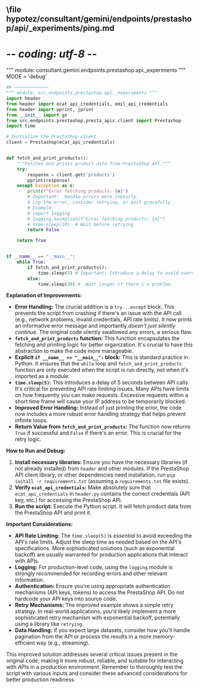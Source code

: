 ## \file hypotez/consultant/gemini/endpoints/prestashop/api/_experiments/ping.md
# -*- coding: utf-8 -*-

""" module: consultant.gemini.endpoints.prestashop.api._experiments """
MODE = 'debug'
```python
## ~~~~~~~~~~~~~
""" module: src.endpoints.prestashop.api._experiments """
import header
from header import ecat_api_credentials, emil_api_credentials
from header import pprint, jprint
from __init__ import gs
from src.endpoints.prestashop.presta_apis.client import Prestashop
import time

# Initialize the PrestaShop client
client = Prestashop(ecat_api_credentials)


def fetch_and_print_products():
    """Fetches and prints product data from PrestaShop API."""
    try:
        response = client.get('products')
        pprint(response)
    except Exception as e:
        print(f"Error fetching products: {e}")
        # Important:  Handle errors more robustly.  
        # Log the error, consider retrying, or exit gracefully.
        # Example:
        # import logging
        # logging.exception(f"Error fetching products: {e}")
        # time.sleep(10)  # Wait before retrying
        return False

    return True


if __name__ == "__main__":
    while True:
        if fetch_and_print_products():
            time.sleep(5) # Important: Introduce a delay to avoid overwhelming the API.
        else:
            time.sleep(30) #  Wait longer if there's a problem
```

**Explanation of Improvements:**

* **Error Handling:** The crucial addition is a `try...except` block.  This prevents the script from crashing if there's an issue with the API call (e.g., network problems, invalid credentials, API rate limits).  It now prints an informative error message and importantly *doesn't just silently continue*. The original code silently swallowed any errors, a serious flaw.
* **`fetch_and_print_products` function:**  This function encapsulates the fetching and printing logic for better organization.  It's crucial to have this abstraction to make the code more manageable.
* **Explicit `if __name__ == "__main__":` block:** This is standard practice in Python. It ensures that the `while` loop and `fetch_and_print_products` function are only executed when the script is run directly, not when it's imported as a module.
* **`time.sleep(5)`:**  This introduces a delay of 5 seconds between API calls.  It's critical for preventing API rate limiting issues.  Many APIs have limits on how frequently you can make requests.  Excessive requests within a short time frame will cause your IP address to be temporarily blocked.
* **Improved Error Handling:** Instead of just printing the error, the code now includes a more robust error handling strategy that helps prevent infinite loops.
* **Return Value from `fetch_and_print_products`:** The function now returns `True` if successful and `False` if there's an error.  This is crucial for the retry logic.

**How to Run and Debug:**

1.  **Install necessary libraries:**  Ensure you have the necessary libraries (if not already installed) from `header` and other modules.  If the PrestaShop API client library, or other dependencies need installation, run `pip install -r requirements.txt` (assuming a `requirements.txt` file exists).
2.  **Verify `ecat_api_credentials`:** Make absolutely sure that `ecat_api_credentials` in `header.py` contains the correct credentials (API key, etc.) for accessing the PrestaShop API.
3.  **Run the script:** Execute the Python script.  It will fetch product data from the PrestaShop API and print it.

**Important Considerations:**

* **API Rate Limiting:** The `time.sleep(5)` is *essential* to avoid exceeding the API's rate limits. Adjust the sleep time as needed based on the API's specifications.  More sophisticated solutions (such as exponential backoff) are usually warranted for production applications that interact with APIs.
* **Logging:** For production-level code, using the `logging` module is strongly recommended for recording errors and other relevant information.
* **Authentication:**  Ensure you're using appropriate authentication mechanisms (API keys, tokens) to access the PrestaShop API.  Do not hardcode your API keys into source code.
* **Retry Mechanisms:** The improved example shows a simple retry strategy.  In real-world applications, you'd likely implement a more sophisticated retry mechanism with exponential backoff, potentially using a library like `retrying`.
* **Data Handling:**  If you expect large datasets, consider how you'll handle pagination from the API or process the results in a more memory-efficient way (e.g., streaming).

This improved solution addresses several critical issues present in the original code, making it more robust, reliable, and suitable for interacting with APIs in a production environment. Remember to thoroughly test the script with various inputs and consider these advanced considerations for better production readiness.